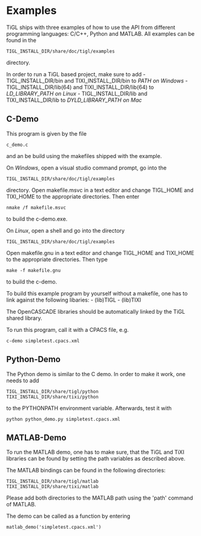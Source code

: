 Examples
========

TiGL ships with three examples of how to use the API from different programming languages: C/C++, Python and MATLAB. 
All examples can be found in the

    TIGL_INSTALL_DIR/share/doc/tigl/examples

directory.

In order to run a TiGL based project, make sure to add
	- TIGL_INSTALL_DIR/bin and TIXI_INSTALL_DIR/bin to *PATH on Windows*
	- TIGL_INSTALL_DIR/lib(64) and TIXI_INSTALL_DIR/lib(64) to *LD_LIBRARY_PATH on Linux*
	- TIGL_INSTALL_DIR/lib and TIXI_INSTALL_DIR/lib to *DYLD_LIBRARY_PATH on Mac*
	
	
C-Demo
------

This program is given by the file 

    c_demo.c

and an be build using the makefiles shipped with the example.

On *Windows*, open a visual studio command prompt, go into the 

    TIGL_INSTALL_DIR/share/doc/tigl/examples 

directory. Open makefile.msvc in a text editor and
change TIGL_HOME and TIXI_HOME to the appropriate directories. Then enter

    nmake /f makefile.msvc

to build the c-demo.exe.

On *Linux*, open a shell and go into the directory 

    TIGL_INSTALL_DIR/share/doc/tigl/examples 

Open makefile.gnu in a text editor and change TIGL_HOME and TIXI_HOME to the appropriate directories.
Then type

    make -f makefile.gnu

to build the c-demo.


To build this example program by yourself without a makefile, one has to link against the following libaries:
    - (lib)TIGL
    - (lib)TIXI

The OpenCASCADE libraries should be automatically linked by the TiGL shared library.

To run this program, call it with a CPACS file, e.g.

    c-demo simpletest.cpacs.xml



Python-Demo
-----------

The Python demo is similar to the C demo. In order to make it work, one needs to add 

    TIGL_INSTALL_DIR/share/tigl/python
    TIXI_INSTALL_DIR/share/tixi/python

to the PYTHONPATH environment variable. Afterwards, test it with

    python python_demo.py simpletest.cpacs.xml


MATLAB-Demo
-----------
To run the MATLAB demo, one has to make sure, that the TiGL and TiXI libraries
can be found by setting the path variables as described above. 

The MATLAB bindings can be found in the following directories:

    TIGL_INSTALL_DIR/share/tigl/matlab
    TIXI_INSTALL_DIR/share/tixi/matlab

Please add both directories to the MATLAB path using the 'path' command of MATLAB.

The demo can be called as a function by entering

    matlab_demo('simpletest.cpacs.xml')